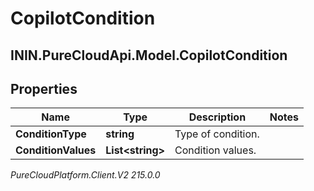 # CopilotCondition

## ININ.PureCloudApi.Model.CopilotCondition

## Properties

|Name | Type | Description | Notes|
|------------ | ------------- | ------------- | -------------|
| **ConditionType** | **string** | Type of condition. | |
| **ConditionValues** | **List&lt;string&gt;** | Condition values. | |



_PureCloudPlatform.Client.V2 215.0.0_
